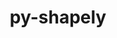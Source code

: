 ---
title: "py-shapely"
layout: cache
categories: [package, develop]
meta: {"versions": ["2.0.2", "2.0.3"], "compilers": ["apple-clang@=15.0.0", "gcc@=11.3.0", "gcc@=11.4.0"], "oss": ["ubuntu22.04", "ventura"], "platforms": ["darwin", "linux"], "targets": ["aarch64", "x86_64_v3"], "stacks": ["ml-darwin-aarch64-mps", "ml-linux-x86_64-cpu", "ml-linux-x86_64-cuda", "root"], "num_specs": 12, "num_specs_by_stack": {"ml-darwin-aarch64-mps": 6, "root": 12, "ml-linux-x86_64-cuda": 6, "ml-linux-x86_64-cpu": 6}}
spec_details: [{"hash": "665gopt36n2mrc3sheptcshncdcctyoq", "compiler": "apple-clang@=15.0.0", "versions": ["2.0.2"], "os": "ventura", "platform": "darwin", "target": "aarch64", "variants": ["build_system=python_pip"], "stacks": ["ml-darwin-aarch64-mps", "root"], "size": "-", "tarball": "https://binaries.spack.io/develop/build_cache/darwin-ventura-aarch64/apple-clang-15.0.0/py-shapely-2.0.2/darwin-ventura-aarch64-apple-clang-15.0.0-py-shapely-2.0.2-665gopt36n2mrc3sheptcshncdcctyoq.spack"}, {"hash": "vo246kk76x4nudxzf5lg3gjdqzfa7jfy", "compiler": "apple-clang@=15.0.0", "versions": ["2.0.3"], "os": "ventura", "platform": "darwin", "target": "aarch64", "variants": ["build_system=python_pip"], "stacks": ["ml-darwin-aarch64-mps", "root"], "size": "-", "tarball": "https://binaries.spack.io/develop/build_cache/darwin-ventura-aarch64/apple-clang-15.0.0/py-shapely-2.0.3/darwin-ventura-aarch64-apple-clang-15.0.0-py-shapely-2.0.3-vo246kk76x4nudxzf5lg3gjdqzfa7jfy.spack"}, {"hash": "tgiqxn2cjorp6qigccs5gxx6mdsazhda", "compiler": "apple-clang@=15.0.0", "versions": ["2.0.3"], "os": "ventura", "platform": "darwin", "target": "aarch64", "variants": ["build_system=python_pip"], "stacks": ["ml-darwin-aarch64-mps", "root"], "size": "-", "tarball": "https://binaries.spack.io/develop/build_cache/darwin-ventura-aarch64/apple-clang-15.0.0/py-shapely-2.0.3/darwin-ventura-aarch64-apple-clang-15.0.0-py-shapely-2.0.3-tgiqxn2cjorp6qigccs5gxx6mdsazhda.spack"}, {"hash": "76u5fpvwnqfa54qwsxcf3wrzjm6xjcqe", "compiler": "apple-clang@=15.0.0", "versions": ["2.0.2"], "os": "ventura", "platform": "darwin", "target": "aarch64", "variants": ["build_system=python_pip"], "stacks": ["ml-darwin-aarch64-mps", "root"], "size": "-", "tarball": "https://binaries.spack.io/develop/build_cache/darwin-ventura-aarch64/apple-clang-15.0.0/py-shapely-2.0.2/darwin-ventura-aarch64-apple-clang-15.0.0-py-shapely-2.0.2-76u5fpvwnqfa54qwsxcf3wrzjm6xjcqe.spack"}, {"hash": "vsngpg7v7sz3h4ugi4vtdknlngejercx", "compiler": "apple-clang@=15.0.0", "versions": ["2.0.3"], "os": "ventura", "platform": "darwin", "target": "aarch64", "variants": ["build_system=python_pip"], "stacks": ["ml-darwin-aarch64-mps", "root"], "size": "-", "tarball": "https://binaries.spack.io/develop/build_cache/darwin-ventura-aarch64/apple-clang-15.0.0/py-shapely-2.0.3/darwin-ventura-aarch64-apple-clang-15.0.0-py-shapely-2.0.3-vsngpg7v7sz3h4ugi4vtdknlngejercx.spack"}, {"hash": "x2shl4oo3y4w7t3sikzbtyllrxasukck", "compiler": "apple-clang@=15.0.0", "versions": ["2.0.2"], "os": "ventura", "platform": "darwin", "target": "aarch64", "variants": ["build_system=python_pip"], "stacks": ["ml-darwin-aarch64-mps", "root"], "size": "-", "tarball": "https://binaries.spack.io/develop/build_cache/darwin-ventura-aarch64/apple-clang-15.0.0/py-shapely-2.0.2/darwin-ventura-aarch64-apple-clang-15.0.0-py-shapely-2.0.2-x2shl4oo3y4w7t3sikzbtyllrxasukck.spack"}, {"hash": "bye24uxv5n3j7zphprq6aqeneoagrgti", "compiler": "gcc@=11.3.0", "versions": ["2.0.2"], "os": "ubuntu22.04", "platform": "linux", "target": "x86_64_v3", "variants": ["build_system=python_pip"], "stacks": ["root", "ml-linux-x86_64-cuda", "ml-linux-x86_64-cpu"], "size": "-", "tarball": "https://binaries.spack.io/develop/build_cache/linux-ubuntu22.04-x86_64_v3/gcc-11.3.0/py-shapely-2.0.2/linux-ubuntu22.04-x86_64_v3-gcc-11.3.0-py-shapely-2.0.2-bye24uxv5n3j7zphprq6aqeneoagrgti.spack"}, {"hash": "j55q4wwkk7uisel6wkgw6j7qumcklumi", "compiler": "gcc@=11.3.0", "versions": ["2.0.2"], "os": "ubuntu22.04", "platform": "linux", "target": "x86_64_v3", "variants": ["build_system=python_pip"], "stacks": ["root", "ml-linux-x86_64-cuda", "ml-linux-x86_64-cpu"], "size": "-", "tarball": "https://binaries.spack.io/develop/build_cache/linux-ubuntu22.04-x86_64_v3/gcc-11.3.0/py-shapely-2.0.2/linux-ubuntu22.04-x86_64_v3-gcc-11.3.0-py-shapely-2.0.2-j55q4wwkk7uisel6wkgw6j7qumcklumi.spack"}, {"hash": "fouunagbeq64x4fwxbj6kr52ijbb4al7", "compiler": "gcc@=11.4.0", "versions": ["2.0.3"], "os": "ubuntu22.04", "platform": "linux", "target": "x86_64_v3", "variants": ["build_system=python_pip"], "stacks": ["root", "ml-linux-x86_64-cuda", "ml-linux-x86_64-cpu"], "size": "-", "tarball": "https://binaries.spack.io/develop/build_cache/linux-ubuntu22.04-x86_64_v3/gcc-11.4.0/py-shapely-2.0.3/linux-ubuntu22.04-x86_64_v3-gcc-11.4.0-py-shapely-2.0.3-fouunagbeq64x4fwxbj6kr52ijbb4al7.spack"}, {"hash": "auqj3duz6xvhuszzmyoxdykiyhh5m5qi", "compiler": "gcc@=11.4.0", "versions": ["2.0.3"], "os": "ubuntu22.04", "platform": "linux", "target": "x86_64_v3", "variants": ["build_system=python_pip"], "stacks": ["root", "ml-linux-x86_64-cuda", "ml-linux-x86_64-cpu"], "size": "-", "tarball": "https://binaries.spack.io/develop/build_cache/linux-ubuntu22.04-x86_64_v3/gcc-11.4.0/py-shapely-2.0.3/linux-ubuntu22.04-x86_64_v3-gcc-11.4.0-py-shapely-2.0.3-auqj3duz6xvhuszzmyoxdykiyhh5m5qi.spack"}, {"hash": "3nxfqhxx5beln6fdykpj4cpsvrm3fnnx", "compiler": "gcc@=11.4.0", "versions": ["2.0.2"], "os": "ubuntu22.04", "platform": "linux", "target": "x86_64_v3", "variants": ["build_system=python_pip"], "stacks": ["root", "ml-linux-x86_64-cuda", "ml-linux-x86_64-cpu"], "size": "-", "tarball": "https://binaries.spack.io/develop/build_cache/linux-ubuntu22.04-x86_64_v3/gcc-11.4.0/py-shapely-2.0.2/linux-ubuntu22.04-x86_64_v3-gcc-11.4.0-py-shapely-2.0.2-3nxfqhxx5beln6fdykpj4cpsvrm3fnnx.spack"}, {"hash": "xrzg6epdewqdis62avvbf722bp37uto2", "compiler": "gcc@=11.4.0", "versions": ["2.0.3"], "os": "ubuntu22.04", "platform": "linux", "target": "x86_64_v3", "variants": ["build_system=python_pip"], "stacks": ["root", "ml-linux-x86_64-cuda", "ml-linux-x86_64-cpu"], "size": "-", "tarball": "https://binaries.spack.io/develop/build_cache/linux-ubuntu22.04-x86_64_v3/gcc-11.4.0/py-shapely-2.0.3/linux-ubuntu22.04-x86_64_v3-gcc-11.4.0-py-shapely-2.0.3-xrzg6epdewqdis62avvbf722bp37uto2.spack"}]
---